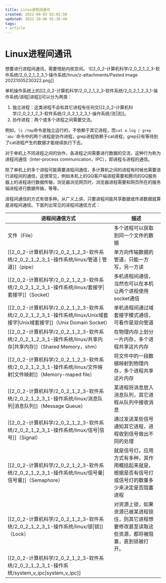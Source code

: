 ```yaml
---
title: Linux进程间通讯
created: 2022-08-03 02:02:58
updated: 2022-10-06 01:36:40
tags: 
- article
---
```


# Linux进程间通讯

想要进行进程间通讯，需要借助内核空间。
![[2_0_2-计算机科学/2_0_2_1_2_3-软件系统/2_0_2_1_2_3_1-操作系统/linux/z-attachments/Pasted image 20221005230322.png]]

单机操作系统上的[[2_0_2-计算机科学/2_0_2_1_2_3-软件系统/2_0_2_1_2_3_1-操作系统/进程|进程]]可以分为两类：

1. 独立进程：这类进程不会和其它进程有任何交[[2_0_2-计算机科学/2_0_2_1_2_3-软件系统/2_0_2_1_2_3_1-操作系统/流|流]]。
2. 协作进程：两个或多个进程之间需要交流。

例如，`ls /tmp`命令是独立运行的，不依赖于其它进程，而`cat a.log | grep 'abc'`命令中的两个进程是协作进程，grep进程依赖于cat进程，grep只有等待到了cat进程产生的数据才能继续执行下去。

对于单机上不同进程之间的协作，各进程之间需要进行数据的交流，这种行为称为进程间通信（Inter-process communication，IPC），即进程与进程的通信。

除了单机上的多个进程可能需要进程间通信，多计算机之间的进程有时候也需要进行进程间的通信，这很常见，例如本机上的QQ客户端进程需要和腾讯的QQ服务器上的进程进行数据传输，浏览器浏览网页时，浏览器进程需要和网页所在的服务端进程进行数据传输，等等。

进程间通信的方式有很多种。从广义上讲，只要进程间能共享数据或传递数据就算是进程间通信。下面列出常见的进程间通信方式：

| 进程间通信方式                                            | 描述                                                 |
|----------------------------------------------------|----------------------------------------------------|
| 文件（File）                                           | 多个进程可以获取到同一个文件的数据                                  |
| [[2_0_2-计算机科学/2_0_2_1_2_3-软件系统/2_0_2_1_2_3_1-操作系统/linux/管道 \| 管道]]（pipe）                                           | 单方向传输数据的管道，只能一方写，另一方读                              |
| [[2_0_2-计算机科学/2_0_2_1_2_3-软件系统/2_0_2_1_2_3_1-操作系统/linux/套接字\|套接字]]（Socket）                                        | 多机进程间通信，当然也可以在本机让两个进程使用socket通信                    |
| [[2_0_2-计算机科学/2_0_2_1_2_3-软件系统/2_0_2_1_2_3_1-操作系统/linux/Unix域套接字\|Unix域套接字]]（Unix Domain Socket）                       | 单机进程间通过域套接字模式通信，可看作是双向管道                           |
| [[2_0_2-计算机科学/2_0_2_1_2_3-软件系统/2_0_2_1_2_3_1-操作系统/linux/共享内存\|共享内存]]（Shared Memory，shm）                            | 在物理内存上划分一片内存，多个进程共享这片内存                            |
| [[2_0_2-计算机科学/2_0_2_1_2_3-软件系统/2_0_2_1_2_3_1-操作系统/linux/文件映射\|文件映射]]（Memory-maped file）                            | 将文件中的一段数据映射到物理内存，多个进程共享这片内存                        |
| [[2_0_2-计算机科学/2_0_2_1_2_3-软件系统/2_0_2_1_2_3_1-操作系统/linux/消息队列\|消息队列]]（Message Queue）                                | 某进程将消息放入消息队列，其它进程从队列中接收消息                          |
| [[2_0_2-计算机科学/2_0_2_1_2_3-软件系统/2_0_2_1_2_3_1-操作系统/linux/信号\|信号]]（Signal）                                         | 通过发送某些信号通知其它进程，进程收到信号做出不同的处理                       |
| [[2_0_2-计算机科学/2_0_2_1_2_3-软件系统/2_0_2_1_2_3_1-操作系统/linux/信号量\|信号量]]（Semaphore）                                     | 就是信号灯。应用方式有多种，其作用概括起来就是，根据是否有信号灯或信号灯的数量多少来决定是否阻塞进程 |
| [[2_0_2-计算机科学/2_0_2_1_2_3-软件系统/2_0_2_1_2_3_1-操作系统/linux/锁\|锁]]（Lock）                                            | 对资源上锁，如果资源已被某进程锁住，则其它进程想要修改甚至读取这些资源，都将被阻塞，直到锁被打开。  |
| [[2_0_2-计算机科学/2_0_2_1_2_3-软件系统/2_0_2_1_2_3_1-操作系统/system_v_ipc\|system_v_ipc]]                                            |   |
